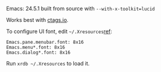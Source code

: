Emacs: 24.5.1 built from source with `--with-x-toolkit=lucid`

Works best with [ctags.io](https://github.com/universal-ctags/ctags).

To configure UI font, edit `~/.Xresources`[ref](http://www.nongnu.org/emacsdoc-fr/manuel/lucid-resources.html):
```
Emacs.pane.menubar.font: 8x16
Emacs.menu*.font: 8x16
Emacs.dialog*.font: 8x16
```

Run `xrdb ~/.Xresources` to load it.
